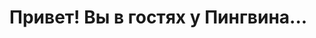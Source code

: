 
<html lang="en">
<head>
    <meta charset="UTF-8">
    <meta name="viewport" content="width=device-width, initial-scale=1.0">
    <title>[@DevWhitePingvin]</title>
</head>
<body>
    <h1>Привет! Вы в гостях у Пингвина...</h1>
</body>
</html>
